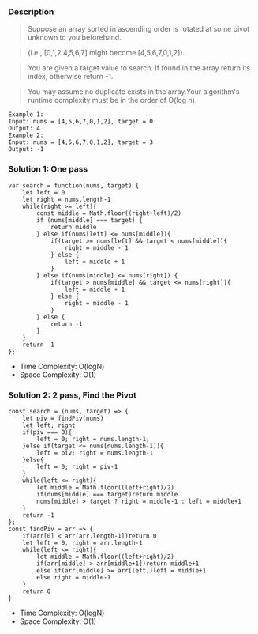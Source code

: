 ### Description

> Suppose an array sorted in ascending order is rotated at some pivot unknown to you beforehand.

> (i.e., [0,1,2,4,5,6,7] might become [4,5,6,7,0,1,2]).

> You are given a target value to search. If found in the array return its index, otherwise return -1.

> You may assume no duplicate exists in the array.Your algorithm's runtime complexity must be in the order of O(log n).

```
Example 1:
Input: nums = [4,5,6,7,0,1,2], target = 0
Output: 4
Example 2:
Input: nums = [4,5,6,7,0,1,2], target = 3
Output: -1
```

### Solution 1: One pass

```
var search = function(nums, target) {
    let left = 0
    let right = nums.length-1
    while(right >= left){
        const middle = Math.floor((right+left)/2)
        if (nums[middle] === target) {
            return middle
        } else if(nums[left] <= nums[middle]){
            if(target >= nums[left] && target < nums[middle]){
                right = middle - 1
            } else {
                left = middle + 1
            }
        } else if(nums[middle] <= nums[right]) {
            if(target > nums[middle] && target <= nums[right]){
                left = middle + 1
            } else {
                right = middle - 1
            }
        } else {
            return -1
        }
    }
    return -1
};
```

- Time Complexity: O(logN)
- Space Complexity: O(1)

### Solution 2: 2 pass, Find the Pivot

```
const search = (nums, target) => {
    let piv = findPiv(nums)
    let left, right
    if(piv === 0){
        left = 0; right = nums.length-1;
    }else if(target <= nums[nums.length-1]){
        left = piv; right = nums.length-1
    }else{
        left = 0; right = piv-1
    }
    while(left <= right){
        let middle = Math.floor((left+right)/2)
        if(nums[middle] === target)return middle
        nums[middle] > target ? right = middle-1 : left = middle+1
    }
    return -1
};
const findPiv = arr => {
    if(arr[0] < arr[arr.length-1])return 0
    let left = 0, right = arr.length-1
    while(left <= right){
        let middle = Math.floor((left+right)/2)
        if(arr[middle] > arr[middle+1])return middle+1
        else if(arr[middle] >= arr[left])left = middle+1
        else right = middle-1
    }
    return 0
}
```

- Time Complexity: O(logN)
- Space Complexity: O(1)
